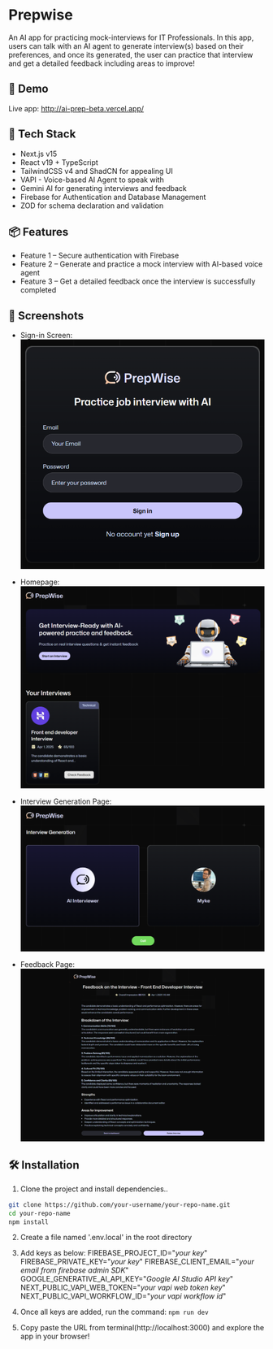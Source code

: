 # Prepwise

An AI app for practicing mock-interviews for IT Professionals. In this app, users can talk with an AI agent to generate interview(s) based on their preferences, and once its generated, the user can practice that interview and get a detailed feedback including areas to improve!

## 🚀 Demo

Live app: http://ai-prep-beta.vercel.app/

## 🧰 Tech Stack

- Next.js v15
- React v19 + TypeScript
- TailwindCSS v4 and ShadCN for appealing UI
- VAPI - Voice-based AI Agent to speak with
- Gemini AI for generating interviews and feedback
- Firebase for Authentication and Database Management
- ZOD for schema declaration and validation

## 📦 Features

- Feature 1 – Secure authentication with Firebase
- Feature 2 – Generate and practice a mock interview with AI-based voice agent
- Feature 3 – Get a detailed feedback once the interview is successfully completed

## 📸 Screenshots

- Sign-in Screen:
![Sign-in Screen](/app-screenshots/Sing-in_Page.png)

- Homepage:
![Homescreen](/app-screenshots/Homepage.png)

- Interview Generation Page:
![Interview Generation Page](/app-screenshots/Interview-Generation_Page.png)

- Feedback Page:
![Feedback Page](/app-screenshots/Feedback_Page.png)

## 🛠️ Installation

1. Clone the project and install dependencies..

  ```bash
  git clone https://github.com/your-username/your-repo-name.git
  cd your-repo-name
  npm install
  ```

2. Create a file named '.env.local' in the root directory

3. Add keys as below:
    FIREBASE_PROJECT_ID="_your key_" <!-- You need to create a project in firebase for that -->
    FIREBASE_PRIVATE_KEY="_your key_" <!-- Can be generated on firebase -->
    FIREBASE_CLIENT_EMAIL="_your email from firebase admin SDK_"
    GOOGLE_GENERATIVE_AI_API_KEY="_Google AI Studio API key_" <!-- Generate a key from Gemini AI Studio -->
    NEXT_PUBLIC_VAPI_WEB_TOKEN="_your vapi web token key_" <!-- Generate a key from VAPI.ai after sign-up -->
    NEXT_PUBLIC_VAPI_WORKFLOW_ID="_your vapi workflow id_" <!-- Can be obtained from vapi after sign-up -->

4. Once all keys are added, run the command: ```npm run dev```

5. Copy paste the URL from terminal(http://localhost:3000) and explore the app in your browser!
